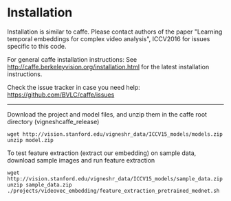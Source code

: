 # Installation

Installation is similar to caffe. Please contact authors of
the paper "Learning temporal embeddings for complex video analysis", ICCV2016
for issues specific to this code.


For general caffe installation instructions:
See http://caffe.berkeleyvision.org/installation.html for the latest
installation instructions.

Check the issue tracker in case you need help:
https://github.com/BVLC/caffe/issues

------------------------------------------------------------------------

Download the project and model files, and unzip them in the caffe root directory (vigneshcaffe_release)

```shell
wget http://vision.stanford.edu/vigneshr_data/ICCV15_models/models.zip
unzip model.zip
```

To test feature extraction (extract our embedding) on sample data, download sample images and run feature extraction

```shell
wget http://vision.stanford.edu/vigneshr_data/ICCV15_models/sample_data.zip
unzip sample_data.zip
./projects/videovec_embedding/feature_extraction_pretrained_mednet.sh
```
